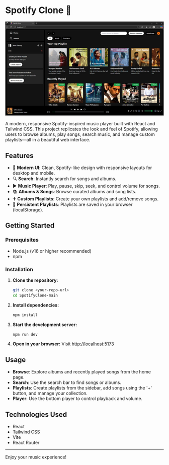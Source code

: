 # Spotify Clone 🎵

![Spotify Clone Screenshot](./src/assets/Screenshot.png)

A modern, responsive Spotify-inspired music player built with React and Tailwind CSS. This project replicates the look and feel of Spotify, allowing users to browse albums, play songs, search music, and manage custom playlists—all in a beautiful web interface.

## Features

- 🎨 **Modern UI**: Clean, Spotify-like design with responsive layouts for desktop and mobile.
- 🔍 **Search**: Instantly search for songs and albums.
- ▶️ **Music Player**: Play, pause, skip, seek, and control volume for songs.
- 📚 **Albums & Songs**: Browse curated albums and song lists.
- ➕ **Custom Playlists**: Create your own playlists and add/remove songs.
- 💾 **Persistent Playlists**: Playlists are saved in your browser (localStorage).

## Getting Started

### Prerequisites
- Node.js (v16 or higher recommended)
- npm

### Installation
1. **Clone the repository:**
   ```bash
   git clone <your-repo-url>
   cd SpotifyClone-main
   ```
2. **Install dependencies:**
   ```bash
   npm install
   ```
3. **Start the development server:**
   ```bash
   npm run dev
   ```
4. **Open in your browser:**
   Visit [http://localhost:5173](http://localhost:5173)

## Usage
- **Browse**: Explore albums and recently played songs from the home page.
- **Search**: Use the search bar to find songs or albums.
- **Playlists**: Create playlists from the sidebar, add songs using the '+' button, and manage your collection.
- **Player**: Use the bottom player to control playback and volume.

## Technologies Used
- React
- Tailwind CSS
- Vite
- React Router

---

Enjoy your music experience!

